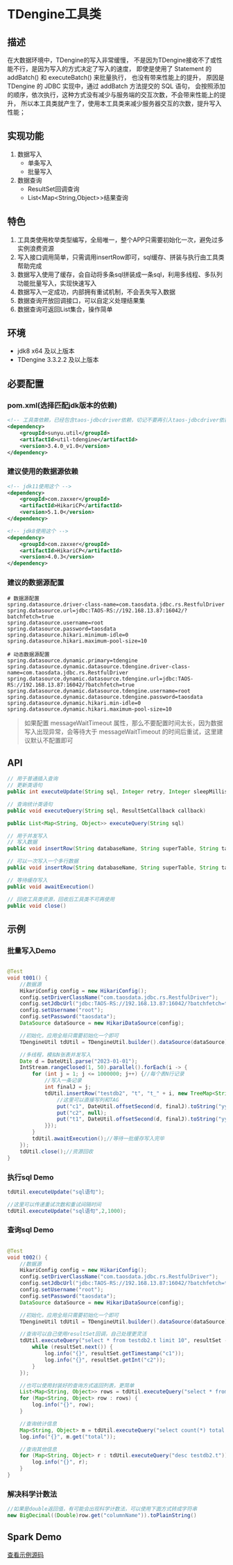 # TDengine工具类

## 描述

在大数据环境中，TDengine的写入非常缓慢，
不是因为TDengine接收不了或性能不行，是因为写入的方式决定了写入的速度，
即使是使用了 Statement 的 addBatch() 和 executeBatch() 来批量执行，
也没有带来性能上的提升，
原因是 TDengine 的 JDBC 实现中，通过 addBatch 方法提交的 SQL 语句，
会按照添加的顺序，依次执行，这种方式没有减少与服务端的交互次数，不会带来性能上的提升，
所以本工具类就产生了，使用本工具类来减少服务器交互的次数，提升写入性能；

## 实现功能

1. 数据写入
    - 单条写入
    - 批量写入
2. 数据查询
    - ResultSet回调查询
    - List<Map<String,Object>>结果查询

## 特色

1. 工具类使用枚举类型编写，全局唯一，整个APP只需要初始化一次，避免过多实例浪费资源
2. 写入接口调用简单，只需调用insertRow即可，sql缓存、拼装与执行由工具类帮助完成
3. 数据写入使用了缓存，会自动将多条sql拼装成一条sql，利用多线程、多队列功能批量写入，实现快速写入
4. 数据写入一定成功，内部拥有重试机制，不会丢失写入数据
5. 数据查询开放回调接口，可以自定义处理结果集
6. 数据查询可返回List集合，操作简单

## 环境

* jdk8 x64 及以上版本
* TDengine 3.3.2.2 及以上版本

## 必要配置

### pom.xml(选择匹配jdk版本的依赖)

```xml
<!-- 工具类依赖，已经包含taos-jdbcdriver依赖，切记不要再引入taos-jdbcdriver依赖避免重复 -->
<dependency>
    <groupId>sunyu.util</groupId>
    <artifactId>util-tdengine</artifactId>
    <version>3.4.0_v1.0</version>
</dependency>
```

### 建议使用的数据源依赖

```xml
<!-- jdk11使用这个 -->
<dependency>
    <groupId>com.zaxxer</groupId>
    <artifactId>HikariCP</artifactId>
    <version>5.1.0</version>
</dependency>
```

```xml
<!-- jdk8使用这个 -->
<dependency>
    <groupId>com.zaxxer</groupId>
    <artifactId>HikariCP</artifactId>
    <version>4.0.3</version>
</dependency>
```

### 建议的数据源配置

```properties
# 数据源配置
spring.datasource.driver-class-name=com.taosdata.jdbc.rs.RestfulDriver
spring.datasource.url=jdbc:TAOS-RS://192.168.13.87:16042/?batchfetch=true
spring.datasource.username=root
spring.datasource.password=taosdata
spring.datasource.hikari.minimum-idle=0
spring.datasource.hikari.maximum-pool-size=10
```

```properties
# 动态数据源配置
spring.datasource.dynamic.primary=tdengine
spring.datasource.dynamic.datasource.tdengine.driver-class-name=com.taosdata.jdbc.rs.RestfulDriver
spring.datasource.dynamic.datasource.tdengine.url=jdbc:TAOS-RS://192.168.13.87:16042/?batchfetch=true
spring.datasource.dynamic.datasource.tdengine.username=root
spring.datasource.dynamic.datasource.tdengine.password=taosdata
spring.datasource.dynamic.hikari.min-idle=0
spring.datasource.dynamic.hikari.maximum-pool-size=10
```

> 如果配置 messageWaitTimeout 属性，那么不要配置时间太长，因为数据写入出现异常，会等待大于 messageWaitTimeout
> 的时间后重试，这里建议默认不配置即可

## API

```java
// 用于普通插入查询
// 更新类语句
public int executeUpdate(String sql, Integer retry, Integer sleepMillis)

// 查询统计类语句
public void executeQuery(String sql, ResultSetCallback callback)

public List<Map<String, Object>> executeQuery(String sql)

// 用于并发写入
// 写入数据
public void insertRow(String databaseName, String superTable, String tableName, TreeMap<String, Object> row)

// 可以一次写入一个多行数据
public void insertRow(String databaseName, String superTable, String tableName, Map<String, Object> row)

// 等待缓存写入
public void awaitExecution()

// 回收工具类资源，回收后工具类不可再使用
public void close()
```

## 示例

### 批量写入Demo

```java

@Test
void t001() {
    //数据源
    HikariConfig config = new HikariConfig();
    config.setDriverClassName("com.taosdata.jdbc.rs.RestfulDriver");
    config.setJdbcUrl("jdbc:TAOS-RS://192.168.13.87:16042/?batchfetch=true");
    config.setUsername("root");
    config.setPassword("taosdata");
    DataSource dataSource = new HikariDataSource(config);

    //初始化，应用全局只需要初始化一个即可
    TDengineUtil tdUtil = TDengineUtil.builder().dataSource(dataSource).maxPoolSize(5).build();

    //多线程，模拟N张表并发写入
    Date d = DateUtil.parse("2023-01-01");
    IntStream.rangeClosed(1, 50).parallel().forEach(i -> {
        for (int j = 1; j <= 1000000; j++) {//每个表N行记录
            //写入一条记录
            int finalJ = j;
            tdUtil.insertRow("testdb2", "t", "t_" + i, new TreeMap<String, Object>() {{
                //这里可以直接写列和TAG
                put("c1", DateUtil.offsetSecond(d, finalJ).toString("yyyy-MM-dd HH:mm:ss"));
                put("c2", null);
                put("t1", DateUtil.offsetSecond(d, finalJ).toString("yyyy-MM-dd HH:mm:ss"));
            }});
        }
        tdUtil.awaitExecution();//等待一批缓存写入完毕
    });
    tdUtil.close();//资源回收
}
```

### 执行sql Demo

```java
tdUtil.executeUpdate("sql语句");

//这里可以传递重试次数和重试间隔时间
tdUtil.executeUpdate("sql语句",2,1000);
```

### 查询sql Demo

```java

@Test
void t002() {
    //数据源
    HikariConfig config = new HikariConfig();
    config.setDriverClassName("com.taosdata.jdbc.rs.RestfulDriver");
    config.setJdbcUrl("jdbc:TAOS-RS://192.168.13.87:16042/?batchfetch=true");
    config.setUsername("root");
    config.setPassword("taosdata");
    DataSource dataSource = new HikariDataSource(config);

    //初始化，应用全局只需要初始化一个即可
    TDengineUtil tdUtil = TDengineUtil.builder().dataSource(dataSource).maxPoolSize(5).build();

    //查询可以自己使用resultSet回调，自己处理更灵活
    tdUtil.executeQuery("select * from testdb2.t limit 10", resultSet -> {
        while (resultSet.next()) {
            log.info("{}", resultSet.getTimestamp("c1"));
            log.info("{}", resultSet.getInt("c2"));
        }
    });

    //也可以使用封装好的查询方式返回列表，更简单
    List<Map<String, Object>> rows = tdUtil.executeQuery("select * from testdb2.t limit 10");
    for (Map<String, Object> row : rows) {
        log.info("{}", row);
    }

    //查询统计信息
    Map<String, Object> m = tdUtil.executeQuery("select count(*) total from testdb2.t").get(0);
    log.info("{}", m.get("total"));

    //查询其他信息
    for (Map<String, Object> r : tdUtil.executeQuery("desc testdb2.t")) {
        log.info("{}", r);
    }
}
```

### 解决科学计数法

```java
//如果是double返回值，有可能会出现科学计数法，可以使用下面方式转成字符串
new BigDecimal((Double)row.get("columnName")).toPlainString()
```

## Spark Demo

[查看示例源码](https://github.com/89333367/demo-spark-hdfs-to-tdengine)


